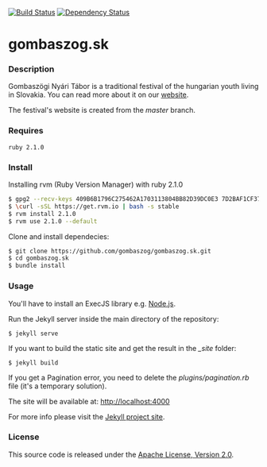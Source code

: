 [![Build Status](https://api.travis-ci.com/gombaszog/gombaszog.sk.svg?branch=master)](https://travis-ci.com/github/gombaszog/gombaszog.sk)
[![Dependency Status](https://img.shields.io/badge/dependency-ruby%202.1.0-blue.svg)](https://www.ruby-lang.org/en/news/2013/12/25/ruby-2-1-0-is-released/)

gombaszog.sk
============

### Description

Gombaszögi Nyári Tábor is a traditional festival of the hungarian youth living in Slovakia.
You can read more about it on our [website](https://www.gombaszog.sk).

The festival's website is created from the *master* branch.

### Requires

`ruby 2.1.0`

### Install

Installing rvm (Ruby Version Manager) with ruby 2.1.0
```sh
$ gpg2 --recv-keys 409B6B1796C275462A1703113804BB82D39DC0E3 7D2BAF1CF37B13E2069D6956105BD0E739499BDB
$ \curl -sSL https://get.rvm.io | bash -s stable
$ rvm install 2.1.0
$ rvm use 2.1.0 --default
```
Clone and install dependecies:
```sh
$ git clone https://github.com/gombaszog/gombaszog.sk.git
$ cd gombaszog.sk
$ bundle install
 ```

### Usage

You'll have to install an ExecJS library e.g. [Node.js](https://nodejs.org).

Run the Jekyll server inside the main directory of the repository:
```
$ jekyll serve
```
If you want to build the static site and get the result in the *_site* folder:
```
$ jekyll build
```
If you get a Pagination error, you need to delete the *plugins/pagination.rb* file (it's a temporary solution).

The site will be available at: [http://localhost:4000](http://localhost:4000)

For more info please visit the [Jekyll project site](https://jekyllrb.com/).

### License
This source code is released under the [Apache License, Version 2.0](https://www.apache.org/licenses/LICENSE-2.0.html).
